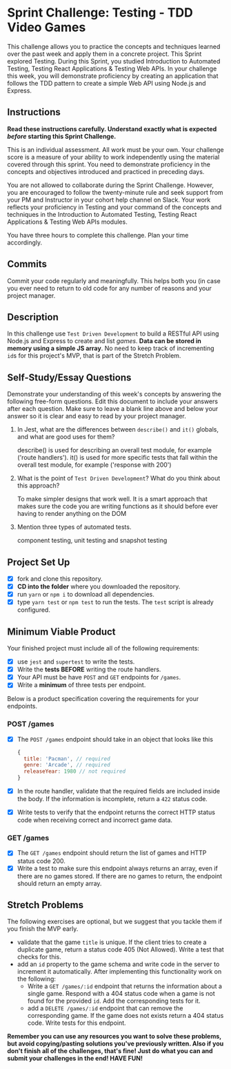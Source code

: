 # Sprint Challenge: Testing - TDD Video Games

This challenge allows you to practice the concepts and techniques learned over the past week and apply them in a concrete project. This Sprint explored Testing. During this Sprint, you studied Introduction to Automated Testing, Testing React Applications & Testing Web APIs. In your challenge this week, you will demonstrate proficiency by creating an application that follows the TDD pattern to create a simple Web API using Node.js and Express.

## Instructions

**Read these instructions carefully. Understand exactly what is expected _before_ starting this Sprint Challenge.**

This is an individual assessment. All work must be your own. Your challenge score is a measure of your ability to work independently using the material covered through this sprint. You need to demonstrate proficiency in the concepts and objectives introduced and practiced in preceding days.

You are not allowed to collaborate during the Sprint Challenge. However, you are encouraged to follow the twenty-minute rule and seek support from your PM and Instructor in your cohort help channel on Slack. Your work reflects your proficiency in Testing and your command of the concepts and techniques in the Introduction to Automated Testing, Testing React Applications & Testing Web APIs modules.

You have three hours to complete this challenge. Plan your time accordingly.

## Commits

Commit your code regularly and meaningfully. This helps both you (in case you ever need to return to old code for any number of reasons and your project manager.

## Description

In this challenge use `Test Driven Development` to build a RESTful API using Node.js and Express to create and list _games_. **Data can be stored in memory using a simple JS array**. No need to keep track of incrementing `id`s for this project's MVP, that is part of the Stretch Problem.

## Self-Study/Essay Questions

Demonstrate your understanding of this week's concepts by answering the following free-form questions. Edit this document to include your answers after each question. Make sure to leave a blank line above and below your answer so it is clear and easy to read by your project manager.

1. In Jest, what are the differences between `describe()` and `it()` globals, and what are good uses for them?

    describe() is used for describing an overall test module, for example ('route handlers'). it() is used for more specific tests that fall within the overall test module, for example ('response with 200')

1. What is the point of `Test Driven Development`? What do you think about this approach?

    To make simpler designs that work well. It is a smart approach that makes sure the code you are writing functions as it should before ever having to render anything on the DOM

1. Mention three types of automated tests.

    component testing, unit testing and snapshot testing

## Project Set Up

- [X] fork and clone this repository.
- [X] **CD into the folder** where you downloaded the repository.
- [X] run `yarn` or `npm i` to download all dependencies.
- [X] type `yarn test` or `npm test` to run the tests. The `test` script is already configured.

## Minimum Viable Product

Your finished project must include all of the following requirements:

- [X] use `jest` and `supertest` to write the tests.
- [X] Write the **tests BEFORE** writing the route handlers.
- [X] Your API must be have `POST` and `GET` endpoints for `/games`.
- [X] Write a **minimum** of three tests per endpoint.

Below is a product specification covering the requirements for your endpoints.

### POST /games

- [X] The `POST /games` endpoint should take in an object that looks like this

  ```js
  {
    title: 'Pacman', // required
    genre: 'Arcade', // required
    releaseYear: 1980 // not required
  }
  ```

- [X] In the route handler, validate that the required fields are included inside the body. If the information is incomplete, return a `422` status code.
- [X] Write tests to verify that the endpoint returns the correct HTTP status code when receiving correct and incorrect game data.

### GET /games

- [X] The `GET /games` endpoint should return the list of games and HTTP status code 200.
- [X] Write a test to make sure this endpoint always returns an array, even if there are no games stored. If there are no games to return, the endpoint should return an empty array.

## Stretch Problems

The following exercises are optional, but we suggest that you tackle them if you finish the MVP early.

- validate that the game `title` is unique. If the client tries to create a duplicate game, return a status code 405 (Not Allowed). Write a test that checks for this.
- add an `id` property to the game schema and write code in the server to increment it automatically. After implementing this functionality work on the following:
  - Write a `GET /games/:id` endpoint that returns the information about a single game. Respond with a 404 status code when a game is not found for the provided `id`. Add the corresponding tests for it.
  - add a `DELETE /games/:id` endpoint that can remove the corresponding game. If the game does not exists return a 404 status code. Write tests for this endpoint.

**Remember you can use any resources you want to solve these problems, but avoid copying/pasting solutions you've previously written. Also if you don't finish all of the challenges, that's fine! Just do what you can and submit your challenges in the end! HAVE FUN!**
